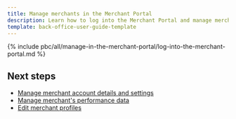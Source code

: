 ```yaml
---
title: Manage merchants in the Merchant Portal
description: Learn how to log into the Merchant Portal and manage merchants
template: back-office-user-guide-template
---
```




{% include pbc/all/manage-in-the-merchant-portal/log-into-the-merchant-portal.md %} <!-- To edit, see /_includes/pbc/all/manage-in-the-merchant-portal/log-into-the-merchant-portal.md -->

## Next steps

* [Manage merchant account details and settings](/docs/pbc/all/merchant-management/{{page.version}}/marketplace/manage-in-the-merchant-portal/manage-merchant-account-details-and-settings.html)
* [Manage merchant's performance data](/docs/pbc/all/merchant-management/{{page.version}}/marketplace/manage-in-the-merchant-portal/manage-merchants-performance-data.html)
* [Edit merchant profiles](/docs/pbc/all/merchant-management/{{page.version}}/marketplace/manage-in-the-merchant-portal/edit-merchant-profiles.html)
